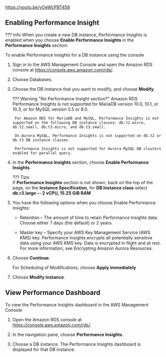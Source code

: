 https://youtu.be/yOeWcPBT458

## Enabling Performance Insight

??? Info 
    When you create a new DB instance, Performance Insights is enabled when you choose **Enable Performance Insights** in the **Performance Insights** section.

To enable Performance Insights for a DB instance using the console

1. Sign in to the AWS Management Console and open the Amazon RDS console at https://console.aws.amazon.com/rds/.

2. Choose Databases.

3. Choose the DB instance that you want to modify, and choose **Modify**.

    ??? Warning "No Performance Insight section?"
        Amazon RDS Performance Insights is not supported for MariaDB version 10.0, 10.1, or 10.3, or for MySQL version 5.5 or 8.0.

        For Amazon RDS for MariaDB and MySQL, Performance Insights is not supported on the following DB instance classes: db.t2.micro, db.t2.small, db.t3.micro, and db.t3.small.

        On Aurora MySQL, Performance Insights is not supported on db.t2 or db.t3 DB instance classes.

        Performance Insights is not supported for Aurora MySQL DB clusters enabled for parallel query.

4. In the **Performance Insights** section, choose **Enable Performance Insights**.
   
    ??? Tips  
        If **Performance Insights** section is not shown, back on the top of the page, on the **Instance Specification**, for **DB Instance class** select **db.r3.large -- 2 vCPU, 15.25 GiB RAM**

5. You have the following options when you choose Enable Performance Insights:

    - Retention – The amount of time to retain Performance Insights data. Choose either 7 days (the default) or 2 years.

    - Master key – Specify your AWS Key Management Service (AWS KMS) key. Performance Insights encrypts all potentially sensitive data using your AWS KMS key. Data is encrypted in flight and at rest. For more information, see Encrypting Amazon Aurora Resources.

6. Choose **Continue**.

    For Scheduling of Modifications, choose **Apply immediately**

7. Choose **Modify instance**.

## View Performance Dashboard

To view the Performance Insights dashboard in the AWS Management Console

1. Open the Amazon RDS console at https://console.aws.amazon.com/rds/.

2. In the navigation pane, choose **Performance Insights**.

3. Choose a DB instance. The Performance Insights dashboard is displayed for that DB instance.